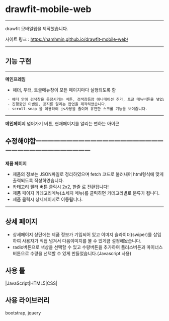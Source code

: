 # drawfit-mobile-web
-----------------

drawfit 모바일웹을 제작했습니다.

사이트 링크 : https://hamhmin.github.io/drawfit-mobile-web/

-----------------


## 기능 구현

-----------------
**메인프레임**

* 헤더, 푸터, 토글메뉴창이 모든 페이지마다 실행되도록 함
```c
 - 헤더 안에 검색창을 등장시키는 버튼, 검색창등장 애니메이션 추가, 토글 메뉴버튼을 넣었습니다.
 - 진행중인 이벤트, 공지를 알리는 팝업을 제작하였습니다.
 - scroll-snap 을 이용하여 js사용을 줄이며 유연한 스크롤 기능을 보여줍니다.
```

------------------
**메인페이지**
넘어가기 버튼, 현재페이지를 알리는 변하는 아이콘


수정해야함ㅡㅡㅡㅡㅡㅡㅡㅡㅡㅡㅡㅡㅡㅡㅡㅡㅡㅡㅡㅡㅡㅡㅡㅡㅡㅡㅡㅡㅡㅡㅡㅡㅡㅡㅡ
------------------
**제품 페이지**

* 제품의 정보는 JSON파일로 정리하였으며 fetch 코드로 불러내어 html형식에 맞게 출력되도록 작성하였습니다.
* 카테고리 필터 버튼 클릭시 2x2, 한줄 로 전환됩니다!
* 제품 페이지 카테고리메뉴(소세지 메뉴)를 클릭하면 카테고리별로 분류가 됩니다.
* 제품 클릭시 상세페이지로 이동됩니다.

------------------
## 상세 페이지

* 상세페이지 상단에는 제품 정보가 기입되어 있고
이미지 슬라이더(swiper)를 삽입하여 사용자가 직접 넘겨서 다음이미지를 볼 수 있게끔 설정해놨습니다.
* radio버튼으로 색상을 선택할 수 있고 수량버튼을 추가하여 플러스버튼과 마이너스버튼으로 수량을 선택할 수 있게 만들었습니다.(Javascript 사용)


## 사용 툴
|JavaScript|HTML5|CSS|


## 사용 라이브러리
bootstrap, jquery